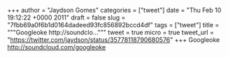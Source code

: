 
+++
author = "Jaydson Gomes"
categories = ["tweet"]
date = "Thu Feb 10 19:12:22 +0000 2011"
draft = false
slug = "7fbb69a0f6b1d0164dadeed93fc856892bccd4df"
tags = ["tweet"]
title = """Googleoke http://soundclo..."""
tweet = true
micro = true
tweet_url = "https://twitter.com/jaydson/status/35778118790680576"
+++
Googleoke http://soundcloud.com/googleoke
